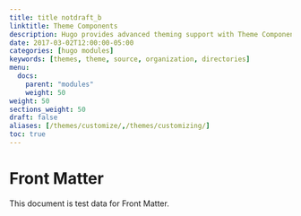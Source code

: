 ```yaml
---
title: title notdraft_b
linktitle: Theme Components
description: Hugo provides advanced theming support with Theme Components.
date: 2017-03-02T12:00:00-05:00
categories: [hugo modules]
keywords: [themes, theme, source, organization, directories]
menu:
  docs:
    parent: "modules"
    weight: 50
weight: 50
sections_weight: 50
draft: false
aliases: [/themes/customize/,/themes/customizing/]
toc: true
---
```


# Front Matter

This document is test data for Front Matter.

